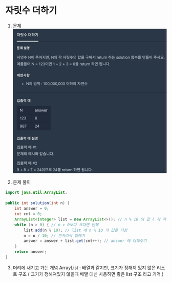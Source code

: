 # 자릿수 더하기

1. 문제
![Question](../../../img/kyungjun/자릿수-더하기.png)

2. 문제 풀이
```java
import java.util.ArrayList;

public int solution(int n) {
    int answer = 0;
    int cnt = 0;
    ArrayList<Integer> list = new ArrayList<>(); // n % 10 의 값 ( 각 자리수 ) 을 받을 배열선언
    while (n > 0) { // n > 0보다 크다면 반복
        list.add(n % 10); // list 에 n % 10 의 값을 저장
        n = n / 10; // 한자리씩 없애기
        answer = answer + list.get(cnt++); // answer 에 더해주기
    }
    return answer;
}
```

3. 머리에 새기고 가는 개념
ArrayList : 배열과 같지만, 크기가 정해져 있지 않은 리스트 구조 ( 크기가 정해져있지 않을때 배열 대신 사용하면 좋은 list 구조 라고 기억 )